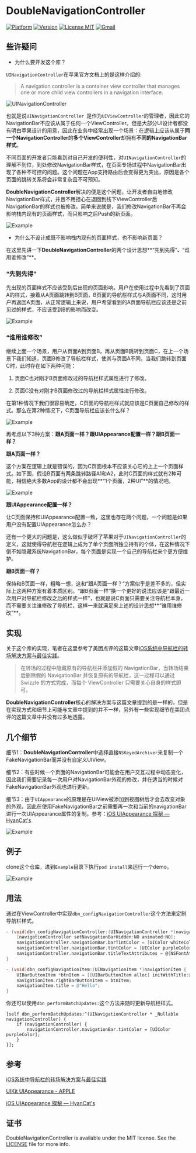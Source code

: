# DoubleNavigationController

[![Platform](https://img.shields.io/cocoapods/p/TinyPart.svg?style=flat)](https://cocoapods.org/?q=doublenavigationcontroller)
[![Version](https://img.shields.io/cocoapods/v/TinyPart.svg?style=flat)](https://cocoapods.org/?q=doublenavigationcontroller)
[![License MIT](https://img.shields.io/badge/license-MIT-green.svg?style=flat)](https://github.com/RyanLeeLY/DoubleNavigationController/blob/master/LICENSE)
[![Gmail](https://img.shields.io/badge/Gmail-@liyaoxjtu2013-red.svg?style=flat)](mail://liyaoxjtu2013@gmail.com)

## 些许疑问
* 为什么要开发这个库？

`UINavigationController`在苹果官方文档上的是这样介绍的:

> A navigation controller is a container view controller that manages one or more child view controllers in a navigation interface. 

![UINavigationController](https://docs-assets.developer.apple.com/published/83ef757907/navigation_interface_2x_8f059f7f-2e2f-4c86-8468-7402b7b3cfe0.png)

也就是说`UINavigationController `是作为`UIViewController`的管理者，因此它的NavigationBar不应该从属于任何一个ViewController。但是大部分UI设计者都没有明白苹果设计的用意，因此在业务中经常出现一个场景：在逻辑上应该从属于**同一个NavigationController**的**多个ViewController**却拥有**不同的NavigationBar样式**。

不同页面的开发者只能看到对自己开发的便利性，对`UINavigationController`的理解不到位，到处修改NavigationBar样式，在页面专场过程中NavigationBar出现了各种不可控的问题。这个问题在App支持路由后会变得更为突出，原因是各个页面的跳转关系将会非常复杂且不可预知。

**DoubleNavigationController**解决的便是这个问题，让开发者自由地修改NavigationBar样式，并且不用担心在退回到栈下ViewController后NavigationBar的样式也被修改。简单来说就是，我们修改NavigationBar不再会影响栈内现有的页面样式，而只影响之后Push的新页面。

![Example](https://github.com/RyanLeeLY/DoubleNavigationController/blob/master/architecture.jpeg)

* 为什么不设计成既不影响栈内现有的页面样式，也不影响新页面？

在这里先讲一下**DoubleNavigationController**的两个设计思想**“先到先得”**、**“谁用谁修改”**。

### “先到先得”
先出现的页面样式不应该受到后出现的页面影响。用户在使用过程中先看到了页面A的样式，接着从A页面跳转到B页面，B页面的导航栏样式与A页面不同，这时用户再返回A页面，从正常逻辑上来说，用户希望看到的A页面导航栏应该还是之前见过的样式，不应该受到B的影响而改变。

![Example](https://github.com/RyanLeeLY/DoubleNavigationController/blob/master/Resource/001.jpeg)

### “谁用谁修改”
继续上面一个场景，用户从页面A到页面B，再从页面B跳转到页面C，在上一个场景下我们知道，页面B修改了导航栏样式，使其与页面A不同，当我们跳转到页面C时，此时存在如下两种可能：

1. 页面C也对刚才B页面修改过的导航栏样式属性进行了修改。

2. 页面C没有对刚才B页面修改过的导航栏样式属性进行修改。

在第1种情况下我们很容易确定，C页面的导航栏样式就应该是C页面自己修改的样式。那么在第2种情况下，C页面导航栏应该长什么样？

![Example](https://github.com/RyanLeeLY/DoubleNavigationController/blob/master/Resource/002.jpeg)

再考虑以下3种方案：**跟A页面一样？跟UIAppearance配置一样？跟B页面一样？**

**跟A页面一样？**

这个方案在逻辑上就是错误的，因为C页面根本不应该关心它的上上一个页面样式。如下图，假设B页面有两条跳转路径A1和A2，此时C页面的样式就有2种可能，相信绝大多数App的设计都不会出现**“1个页面，2种UI”**的情况吧。

![Example](https://github.com/RyanLeeLY/DoubleNavigationController/blob/master/Resource/003.jpeg)

**跟UIAppearance配置一样？**

让C页面保持和UIAppearance配置一致，这里也存在两个问题，一个问题是如果用户没有配置UIAppearance怎么办？

还有一个更大的问题是，这么做似乎破坏了苹果对于`UINavigationController`的定义，这就使得导航栏在逻辑上成为了单个页面所独立持有的个体，在这种情况下倒不如隐藏系统NavigationBar，每个页面是实现一个自己的导航栏来个更方便维护。

**跟B页面一样？**

保持和B页面一样，粗略一想，这和“跟A页面一样？”方案似乎是差不多的，但实际上这两种方案有着本质区别。“跟B页面一样”换一个更好的说法应该是“跟最近一次用户对导航栏修改之后的样式一样”，也就是说C页面只需要关注导航栏本身，而不需要关注谁修改了导航栏，这样一来就满足来上述的设计思想**“谁用谁修改”**。

## 实现

关于这个库的实现，笔者在这里参考了美团点评的这篇文章[iOS系统中导航栏的转场解决方案与最佳实践](https://tech.meituan.com/2018/10/25/navigation-transition-solution-and-best-practice-in-meituan.html)。

> 在转场的过程中隐藏原有的导航栏并添加假的 NavigationBar，当转场结束后删除假的 NavigationBar 并恢复原有的导航栏，这一过程可以通过 Swizzle 的方式完成，而每个 ViewController 只需要关心自身的样式即可。

**DoubleNavigationController**核心的解决方案与这篇文章提到的是一样的，但是在实现方式和细节上可能与文章中提到的并不一样，另外有一些实现细节在美团点评的这篇文章中并没有过多地透露。

## 几个细节

细节1：**DoubleNavigationController**中选择直接`NSKeyedArchiver`来复制一个FakeNavigationBar而并没有自定义UIView。

细节2：有些时候一个页面的NavigationBar可能会在用户交互过程中动态变化，因此我们需要记录每一次用户对NavigationBar外观的修改，并在适当的时候对FakeNavigationBar外观也进行更新。

细节3：由于`UIAppearance`的原理是在UIView被添加到视图树后才会去改变对象的外观，因此在使用FakeNavigationBar之前需要再一次和当前的navigationBar进行一次UIAppearance属性的复制。参考：[iOS UIAppearance 探秘 — HyanCat's](https://hyancat.com/posts/2016/04/13/UIAppearance/)

![Example](https://github.com/RyanLeeLY/DoubleNavigationController/blob/master/Resource/hf5r9.jpeg)

## 例子

clone这个仓库，进到`Example`目录下执行`pod install`来运行一个demo。

![Example](https://github.com/RyanLeeLY/DoubleNavigationController/blob/master/Resource/example_high.gif)

## 用法

通过在ViewController中实现`dbn_configNavigationController`这个方法来定制导航栏样式。

```objective-c
- (void)dbn_configNavigationController:(UINavigationController *)navigationController {
    [navigationController setNavigationBarHidden:NO animated:NO];
    navigationController.navigationBar.barTintColor = [UIColor whiteColor];
    navigationController.navigationBar.tintColor = [UIColor purpleColor];
    navigationController.navigationBar.titleTextAttributes = @{NSFontAttributeName: [UIFont systemFontOfSize:20], NSForegroundColorAttributeName: [UIColor redColor]};
}

- (void)dbn_configNavigationItem:(UINavigationItem *)navigationItem {
    UIBarButtonItem *btnItem = [[UIBarButtonItem alloc] initWithTitle:@"Next" style:UIBarButtonItemStylePlain target:self action:@selector(eventFromButton:)];
    navigationItem.rightBarButtonItem = btnItem;
    navigationItem.title = @"Hello";
}
```

你还可以使用`dbn_performBatchUpdates:`这个方法来随时更新导航栏样式。

```
[self dbn_performBatchUpdates:^(UINavigationController * _Nullable navigationController) {
    if (navigationController) {
        navigationController.navigationBar.tintColor = [UIColor purpleColor];
    }
}];
```

## 参考

[iOS系统中导航栏的转场解决方案与最佳实践](https://tech.meituan.com/2018/10/25/navigation-transition-solution-and-best-practice-in-meituan.html)

[UIKit UIAppearance - APPLE](https://developer.apple.com/documentation/uikit/uiappearance)

[iOS UIAppearance 探秘 — HyanCat's](https://hyancat.com/posts/2016/04/13/UIAppearance/)

## 证书

DoubleNavigationController is available under the MIT license. See the [LICENSE](https://github.com/RyanLeeLY/DoubleNavigationController/blob/master/LICENSE) file for more info.